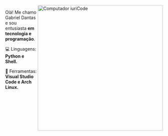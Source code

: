 <img src="https://raw.githubusercontent.com/MicaelliMedeiros/micaellimedeiros/master/image/computer-illustration.png" min-width="400px" max-width="400px" width="400px" align="right" alt="Computador iuriCode">

<p align="left"> 
  Olá! Me chamo Gabriel Dantas e sou entusiasta <strong>em tecnologia e programação</strong>.<br>
</p>


<p align="left">
  💻 Linguagens: <strong>Python e Shell.</strong>
</p>

<p align="left">
  💼 Ferramentas: <strong>Visual Studio Code e Arch Linux.</strong>
</p>


</p>  
